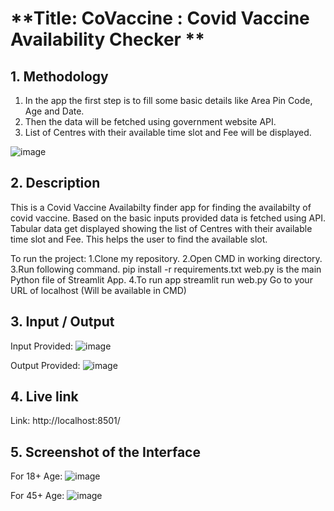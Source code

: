 
# **Title: CoVaccine : Covid Vaccine Availability Checker **


## **1. Methodology**
1. In the app the first step is to fill some basic details like Area Pin Code, Age and Date.
2. Then the data will be fetched using government website API.
3. List of Centres with their available time slot and Fee will be displayed.


![image](https://user-images.githubusercontent.com/94836612/208198097-10e2b344-0b0f-4b53-9c22-4610dc048d02.png)

## **2. Description**
This is a Covid Vaccine Availabilty finder app for finding the availabilty of covid vaccine. Based on the basic inputs provided data is fetched using API. Tabular data get displayed showing the list of Centres with their available time slot and Fee. This helps the user to find the available slot.

To run the project:
1.Clone my repository.
2.Open CMD in working directory.
3.Run following command.
   pip install -r requirements.txt
   web.py is the main Python file of Streamlit App.
4.To run app
   streamlit run web.py
Go to your URL of localhost (Will be available in CMD)

## **3. Input / Output**
Input Provided: 
 ![image](https://user-images.githubusercontent.com/94836612/208198677-0dfbe81a-1462-46cd-89c4-e0d6fea89564.png)

Output Provided:
![image](https://user-images.githubusercontent.com/94836612/208198742-f126cce3-21a5-449b-9b5a-4a56bf3f77da.png)



## **4. Live link**
Link: http://localhost:8501/


## **5. Screenshot of the Interface**

For 18+ Age: 
![image](https://user-images.githubusercontent.com/94836612/208199345-383da674-a577-4c4d-ab55-a7db5bc5ff14.png)

For 45+ Age:
![image](https://user-images.githubusercontent.com/94836612/208199468-8d1cd0e2-0361-42cc-83da-e3e3a960abf6.png)



